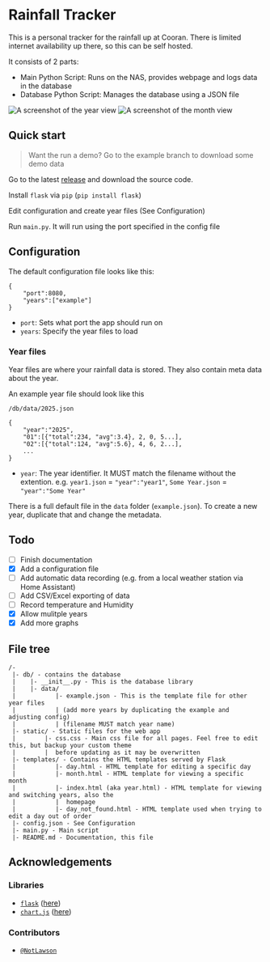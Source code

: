 # Rainfall Tracker

This is a personal tracker for the rainfall up at Cooran. There is limited internet availability up there, so this can be self hosted.

It consists of 2 parts:
- Main Python Script: Runs on the NAS, provides webpage and logs data in the database
- Database Python Script: Manages the database using a JSON file

![A screenshot of the year view](docs/year.png.png "Year View")
![A screenshot of the month view](docs/month.png.png "Month View")

## Quick start

> Want the run a demo? Go to the example branch to download some demo data

Go to the latest [release](https://github.com/NotLawson/rainfall-tracker/releases) and download the source code.

Install `flask` via `pip` (`pip install flask`)

Edit configuration and create year files (See Configuration)

Run `main.py`. It will run using the port specified in the config file

## Configuration

The default configuration file looks like this:
~~~
{
    "port":8080,
    "years":["example"]
}
~~~
- `port`: Sets what port the app should run on
- `years`: Specify the year files to load

### Year files

Year files are where your rainfall data is stored. They also contain meta data about the year.

An example year file should look like this

`/db/data/2025.json`
~~~
{
    "year":"2025",
    "01":[{"total":234, "avg":3.4}, 2, 0, 5...],
    "02":[{"total":124, "avg":5.6}, 4, 6, 2...],
    ...
}
~~~
- `year`: The year identifier. It MUST match the filename without the extention. e.g. `year1.json` = `"year":"year1"`, `Some Year.json` = `"year":"Some Year"`

There is a full default file in the `data` folder (`example.json`). To create a new year, duplicate that and change the metadata.

## Todo

- [ ] Finish documentation
- [x] Add a configuration file
- [ ] Add automatic data recording (e.g. from a local weather station via Home Assistant)
- [ ] Add CSV/Excel exporting of data
- [ ] Record temperature and Humidity
- [x] Allow mulitple years
- [x] Add more graphs

## File tree
~~~
/-
 |- db/ - contains the database
 |    |- __init__.py - This is the database library
 |    |- data/
 |           |- example.json - This is the template file for other year files
 |           | (add more years by duplicating the example and adjusting config)
 |           | (filename MUST match year name)
 |- static/ - Static files for the web app
 |        |- css.css - Main css file for all pages. Feel free to edit this, but backup your custom theme
 |        |  before updating as it may be overwritten
 |- templates/ - Contains the HTML templates served by Flask
 |           |- day.html - HTML template for editing a specific day
 |           |- month.html - HTML template for viewing a specific month
 |           |- index.html (aka year.html) - HTML template for viewing and switching years, also the  
 |           |  homepage
 |           |- day_not_found.html - HTML template used when trying to edit a day out of order
 |- config.json - See Configuration
 |- main.py - Main script
 |- README.md - Documentation, this file
~~~

## Acknowledgements

### Libraries
- [`flask`](https://flask.palletsprojects.com/en/stable/) ([here](https://github.com/search?q=repo%3ANotLawson%2Frainfall-tracker%20flask&type=code))
- [`chart.js`](https://www.chartjs.org/) ([here](https://github.com/search?q=repo%3ANotLawson%2Frainfall-tracker%20chart.js&type=code))

### Contributors
- [`@NotLawson`](https://github.com/NotLawson)
